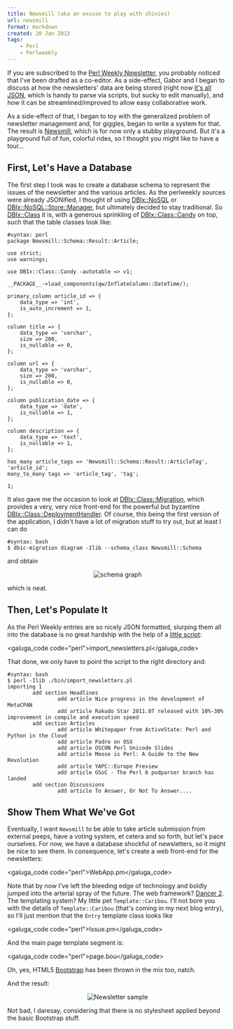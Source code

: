 ```yaml
---
title: Newsmill (aka an excuse to play with shinies)
url: newsmill
format: markdown
created: 20 Jan 2013
tags:
    - Perl
    - Perlweekly
---
```


If you are subscribed to the [Perl Weekly Newsletter](http://perlweekly.com/),
you probably noticed that I've been drafted as a co-editor. As a side-effect,
Gabor and I began to discuss at how the newsletters' data are being stored (right
now [it's all JSON](https://github.com/szabgab/perlweekly/tree/master/src),
which is handy to parse via scripts, but sucky to
edit manually), and
how it can be streamlined/improved to allow easy collaborative work.

As a side-effect of that, I began to toy with the generalized problem of
newsletter management and, for giggles, began to write a system for that. 
The result is [Newsmill](https://github.com/yanick/newsmill), which is for
now only a stubby playground. But it's a playground full of fun, colorful 
rides, so I thought you might like to have a tour...

## First, Let's Have a Database

The first step I took was to create a database schema to represent the 
issues of the newsletter and the various articles. As the perlweekly sources
were already JSONified, I thought of using [DBIx::NoSQL](cpan) or
[DBIx::NoSQL::Store::Manager](cpan), but ultimately decided to stay 
traditional. So [DBIx::Class](cpan) it is, with a
generous sprinkling of [DBIx::Class::Candy](cpan) on top, such that 
the table classes look like:

    #syntax: perl
    package Newsmill::Schema::Result::Article;

    use strict;
    use warnings;

    use DBIx::Class::Candy -autotable => v1;

    __PACKAGE__->load_components(qw/InflateColumn::DateTime/);

    primary_column article_id => {
        data_type => 'int',
        is_auto_increment => 1,
    };

    column title => {
        data_type => 'varchar',
        size => 200,
        is_nullable => 0,
    };

    column url => {
        data_type => 'varchar',
        size => 200,
        is_nullable => 0,
    };

    column publication_date => {
        data_type => 'date',
        is_nullable => 1,
    };

    column description => {
        data_type => 'text',
        is_nullable => 1,
    };

    has_many article_tags => 'Newsmill::Schema::Result::ArticleTag', 'article_id';
    many_to_many tags => 'article_tag', 'tag';

    1;

It also gave me the occasion to look at [DBIx::Class::Migration](cpan),
which provides a very, very nice front-end for the powerful but byzantine 
[DBIx::Class::DeploymentHandler](cpan). Of course, this being the 
first version of the application, I didn't have a lot of migration stuff
to try out, but at least I can do

    #syntax: bash
    $ dbic-migration diagram -Ilib --schema_class Newsmill::Schema

and obtain

<div align="center"> <img src="__ENTRY_DIR__/schema.png" alt="schema
graph"/></div>

which is neat.

## Then, Let's Populate It

As the Perl Weekly entries are so nicely JSON formatted, slurping them all
into the database is no great hardship with the help of a [little script](https://github.com/yanick/Newsmill/blob/master/bin/import_newsletters.pl):

<galuga_code code="perl">import_newsletters.pl</galuga_code>

That done, we only have to point the script to the right directory and:

    #syntax: bash
    $ perl -Ilib ./bin/import_newsletters.pl 
    importing 1
            add section Headlines
                    add article Nice progress in the development of MetaCPAN
                    add article Rakudo Star 2011.07 released with 10%-30% improvement in compile and execution speed
            add section Articles
                    add article Whitepaper from ActiveState: Perl and Python in the Cloud
                    add article Padre on OSX
                    add article OSCON Perl Unicode Slides
                    add article Moose is Perl: A Guide to the New Revolution
                    add article YAPC::Europe Preview
                    add article GSoC - The Perl 6 podparser branch has landed
            add section Discussions
                    add article To Answer, Or Not To Answer....


## Show Them What We've Got

Eventually, I want `Newsmill` to be able to take article submission from
external peeps, have a voting system, et cetera and so forth, but let's pace
ourselves. For now, we have a database shockful of newsletters, so it might be nice to
see them. In consequence, let's create a web front-end for the newsletters:

<galuga_code code="perl">WebApp.pm</galuga_code>

Note that by now I've left the bleeding edge of technology and boldly jumped
into the arterial spray of the future. The web framework? [Dancer
2](https://github.com/perldancer/Dancer2).
The templating system? My little pet `Template::Caribou`. I'll not bore you
with the details of `Template::Caribou` (that's coming in my next blog entry),
so I'll just mention that the `Entry` template class looks like

<galuga_code code="perl">Issue.pm</galuga_code>

And the main page template segment is:

<galuga_code code="perl">page.bou</galuga_code>

Oh, yes, HTML5 [Bootstrap](http://twitter.github.com/bootstrap/) has been thrown in the mix too, natch.

And the result:

<div align="center">
<img src="__ENTRY_DIR__/screenshot.png" alt="Newsletter sample" /></div>

Not bad, I daresay, considering that there is no stylesheet applied beyond the basic Bootstrap
stuff.

